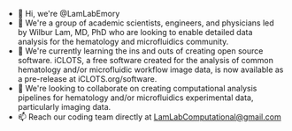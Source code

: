 - 👋  Hi, we're @LamLabEmory
- 👀  We're a group of academic scientists, engineers, and physicians led by Wilbur Lam, MD, PhD who are looking to enable detailed data analysis for the hematology and microfluidics community.
- 🌱  We're currently learning the ins and outs of creating open source software. iCLOTS, a free software created for the analysis of common hematology and/or microfluidic workflow image data, is now available as a pre-release at iCLOTS.org/software.
- 💞️  We're looking to collaborate on creating computational analysis pipelines for hematology and/or microfluidics experimental data, particularly imaging data.
- 📫  Reach our coding team directly at LamLabComputational@gmail.com

<!---
LamLabEmory/LamLabEmory is a ✨ special ✨ repository because its `README.md` (this file) appears on your GitHub profile.
You can click the Preview link to take a look at your changes.
--->
